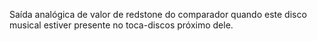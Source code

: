 Saída analógica de valor de redstone do comparador quando este disco musical estiver presente no toca-discos próximo dele.
